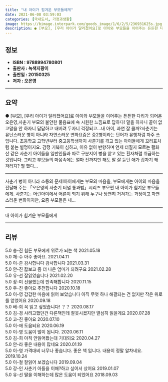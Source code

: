 ```yaml
---
title: "내 아이가 힘겨운 부모들에게"
date: 2021-06-08 03:59:03
categories: [국내도서, 가정과생활]
image: https://bimage.interpark.com/goods_image/1/6/2/5/236931625s.jpg
description: ● [부모], [우리 아이가 달라졌어요]로 아이와 부모들을 이어주는 든든한 다리가 되어온 오은영,사춘기 부모의 불안한 물음표에 속 시원한 느낌표로 답하다! 말을 하자니 끝이 없고말을 안 하자니 답답하고 내버려 두자니 걱정되고...내 아이, 과연 잘 클까?사춘기는 유난스러운 병이 아니라
---
```


## **정보**

- **ISBN : 9788994780801**
- **출판사 : 녹색지팡이**
- **출판일 : 20150325**
- **저자 : 오은영**

------



## **요약**

●  [부모], [우리 아이가 달라졌어요]로 아이와 부모들을 이어주는 든든한 다리가 되어온 오은영,사춘기 부모의 불안한 물음표에 속 시원한 느낌표로 답하다! 말을 하자니 끝이 없고말을 안 하자니 답답하고 내버려 두자니 걱정되고...내 아이, 과연 잘 클까?사춘기는 유난스러운 병이 아니라 자연스러운 변화요즘은 중2병이라는 단어가 유행처럼 자주 쓰입니다. 초등학교 고학년부터 중고등학생까지 사춘기를 겪고 있는 아이들에게 꼬리표처럼 붙는 별명이지요. 감정 기복이 심하고, 이유 없이 반항하며 언제 터질지 모르는 활화산 같은 사춘기 아이들을 일반인들과 따로 구분지어 병을 앓고 있는 환자처럼 취급하는 것입니다. 그리고 부모들의 마음속에는 얼마 전까지만 해도 말 잘 듣던 애가 갑자기 왜 저러지? 뭘 했다...

------

사춘기 병이 아니라 소통의 문제!아이에게는 부모의 마음을, 부모에게는 아이의 마음을 전달해 주는 「오은영의 사춘기 터널 통과법」시리즈 부모편 내 아이가 힘겨운 부모들에게. 사춘기는 어린아이에서 어른이 되기 위해 누구나 당연히 거쳐가는 과정이고 자연스러운 변화이지만, 요즘 부모들은 내... 

------


내 아이가 힘겨운 부모들에게 

------


## **리뷰** 

5.0 송-진 힘든 부모에게 위로가 되는 책 2021.05.18 <br/>5.0 채-수 아주 좋아요. 2021.04.11 <br/>5.0 이-준 감사합니다 감사합니다  2021.03.31 <br/>5.0 안-진 잛보고  좀 더 나은 엄마가 되려구요 2021.02.28 <br/>5.0 유-선 잘읽었습니다 2021.02.20 <br/>5.0 장-미 선물했는데 만족해합니다 2020.11.15 <br/>5.0 주-진 좋아요 추천합니다 2020.10.18 <br/>5.0 이-영 갑갑한 마음에 읽어 보았습니다 아직 무엇 하나 해결되는 건 없지만 작은 위로를 얻었어요  2020.09.18 <br/>5.0 배-희 꼭 읽고 싶었습니다! ？？ 2020.08.17 <br/>5.0 김-경 사려고했던건 다른책인데 잘못시켰지만 열심히 읽을게요 2020.07.28 <br/>5.0 고-진 좋아요 2020.07.10 <br/>5.0 이-애 도움되요 2020.06.19 <br/>5.0 이-영 도움이 많이 됩니다.  2020.06.11 <br/>5.0 김-희 아직 안읽어봤는대 기대되요 2020.04.27 <br/>5.0 안-라 좋은 내용이 많네요 2020.01.19 <br/>5.0 이-영 가격대비 너무나 좋습니다.  좋은 책 입니다. 내용이 정말
알차네요. 2019.10.24 <br/>5.0 이-철 잘읽어 보겠습니다   2019.09.04 <br/>5.0 강-인 사춘기 아들을 이해?하고 싶어서 샀어요 2019.01.07 <br/>5.0 유-선 딸을 이해하는데 많은 도움이 되었어요 2018.09.03 <br/>